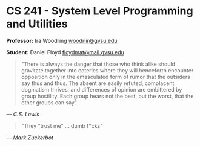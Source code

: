 # CS 241 - System Level Programming and Utilities

**Professor:** Ira Woodring <woodriir@gvsu.edu>

**Student:** Daniel Floyd <floydmat@mail.gvsu.edu>

> "There is always the danger that those who think alike should gravitate
> together into coteries where they will henceforth encounter opposition
> only in the emasculated form of rumor that the outsiders say thus and
> thus. The absent are easily refuted, complacent dogmatism thrives, and
> differences of opinion are embittered by group hostility. Each group 
> hears not the best, but the worst, that the other groups can say"

_— C.S. Lewis_

> "They "trust me" ... dumb f*cks"

_— Mark Zuckerbot_
